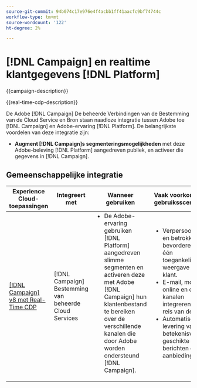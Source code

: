 ```yaml
---
source-git-commit: 94b074c17e976e4f4acbb1ff41aacfc9bf74744c
workflow-type: tm+mt
source-wordcount: '122'
ht-degree: 2%

---
```



# [!DNL Campaign] en realtime klantgegevens [!DNL Platform]

{{campaign-description}}

{{real-time-cdp-description}}

De Adobe [!DNL Campaign] De beheerde Verbindingen van de Bestemming van de Cloud Service en Bron staan naadloze integratie tussen Adobe toe [!DNL Campaign] en Adobe-ervaring [!DNL Platform]. De belangrijkste voordelen van deze integratie zijn:

+ **Augment [!DNL Campaign]s segmenteringsmogelijkheden** met deze Adobe-beleving [!DNL Platform] aangedreven publiek, en activeer die gegevens in [!DNL Campaign].

## Gemeenschappelijke integratie

<table>
    <thead>
        <tr>
            <th>Experience Cloud-toepassingen</th>
            <th>Integreert met</th>
            <th>Wanneer gebruiken</th>
            <th>Vaak voorkomende gebruiksscenario's</th>
        </tr>
    </thead>
    <tbody>
        <tr>
            <td><a href="../../integrations/tutorials/campaign-rtcdp/campaign-v8-real-time-cdp.md" target="_blank" rel="noreferrer">[!DNL Campaign] v8 met Real-Time CDP</a></td>
            <td>[!DNL Campaign] Bestemming van beheerde Cloud Services</td>
            <td>
                <ul style="margin-top: 0;">
                    <li>De Adobe-ervaring gebruiken [!DNL Platform] aangedreven slimme segmenten en activeren deze met Adobe [!DNL Campaign] hun klantenbestand te bereiken over de verschillende kanalen die door Adobe worden ondersteund [!DNL Campaign].</li>
                </ul>
            </td>
            <td>
              <ul style="margin-top: 0;">
                <li>Verpersoonlijking en betrokkenheid bevorderen via één toegankelijke weergave van de klant.</li>
                <li>E-mail, mobiel, online en offline kanalen integreren in de reis van de klant.</li>
                <li>Automatiseer de levering van betekenisvolle en geschikte berichten en aanbiedingen.</li>
               <ul style="margin-top: 0;">
            </td>
        </tr>              
    </tbody>          
</table>
